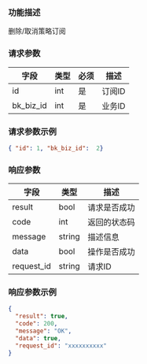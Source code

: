 ### 功能描述

删除/取消策略订阅

### 请求参数

| 字段 | 类型 | 必须 | 描述   |
|----|----|----|------|
| id | int | 是  | 订阅ID |
| bk_biz_id  | int   | 是  | 业务ID   |

### 请求参数示例

```json
{ "id": 1, "bk_biz_id":  2}
```

### 响应参数

| 字段       | 类型   | 描述         |
|----------|------|------------|
| result   | bool | 请求是否成功     |
| code     | int  | 返回的状态码     |
| message  | string | 描述信息       |
| data     | bool | 操作是否成功      |
| request_id | string | 请求ID       |

### 响应参数示例

```json
{
  "result": true,
  "code": 200,
  "message": "OK",
  "data": true,
  "request_id": "xxxxxxxxxx"
}
```


